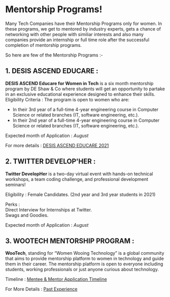# Mentorship Programs!

Many Tech Companies have their Mentorship Programs only for women. In these programs, we get to mentored by industry experts, gets a chance of networking with other people with similiar interests and also many companies provide an internship or full time role after the successful completion of mentorship programs.

So here are few of the Mentorship Programs :-



## 1. DESIS ASCEND EDUCARE :

**DESIS ASCEND Educare for Women in Tech** is a six month mentorship program by DE Shaw & Co where students will get an opportunity to partake in an exclusive educational experience designed to enhance their skills. 
  Eligibility Criteria : The program is open to women who are:  

-   In their 3rd  year of a full-time 4-year engineering course in Computer Science or related branches (IT, software engineering, etc.).
-   In their 2nd  year of a full-time 4-year engineering course in Computer Science or related branches (IT, software engineering, etc.). 

Expected month of Application : *August* 

For more details : [DESIS ASCEND EDUCARE 2021](https://www.deshaw.com/forms/OERCQTZFNjEtQUIyQi00ODkwLTlBODktMkU2MDQ1NzQwRUE4)

## 2. TWITTER DEVELOP'HER :


  
**Twitter DevelopHer** is a two-day virtual event with hands-on technical workshops, a team coding challenge, and professional development seminars!

  
Eligibility : Female Candidates.  (2nd year and 3rd year students in 2021)
  
Perks :  
Direct Interview for Internships at Twitter.  
Swags and Goodies.

Expected month of Application : *August* 

## 3. WOOTECH MENTORSHIP PROGRAM :



**WooTech**, standing for “Women Wooing Technology” is a global community that aims to provide mentorship platform to women in technology and guide them in their career. The mentorship platform is open to everyone including students, working professionals or just anyone curious about technology.

Timeline : [Mentee & Mentor Application Timeline](https://sites.google.com/wootech.org/volunteer-2019/timeline?authuser=0)

For More Details : [Past Experience ](https://medium.com/climb-dtu/my-wootech-mentorship-program-experience-a347fdc3a80f) 
